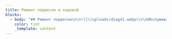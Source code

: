 ```yaml
---
title: Ремонт подвески и ходовой
blocks:
  - body: "## Ремонт подвески\n\n![](/uploads/diag41.webp)\n\nОбслуживание и ремонт ходовой части автомобиля\_может понадобиться, если появились следующие симптомы:\n\n* ***На поворотах появляется посторонний шум, скрежет.***\n* ***Руль стучит или вибрирует при езде.***\n* ***Качание машины при проезде неровностей на дороге.***\n* ***Авто уводит влево или вправо.***\n\nУслуга “ремонт ходовки” пользуется большим спросом в Санкт-Петербурге. Поэтому есть множество сервисов, предлагающих выполнение этой работы. Но не все мастера имеют достаточное количество знаний, как и не все мастерские располагают нужным оборудованием, чтобы выполнить действительно профессиональный\_ремонт ходовой части легкового автомобиля. Ошибки механиков могут привести к внезапным поломкам и трате денежных средств. Важно уделять внимание стоимости услуги, но это не должно быть решающим фактом при выборе СТО.\n\n## Ремонт передней и задней подвески в автосервисе\n\nНаши автомеханики и автослесари\_имеют большой опыт работы, но не останавливаются на этом — регулярно проходят обучение и повышают квалификацию. Для нас важна репутация, поэтому проводим техническое обслуживание и\_замену ходовой части\_качественно. Даем гарантию 12 месяцев.\_\n\nПосле диагностики и осмотра системы может понадобиться замена:\n\n* ***Амортизаторов и опор.***\n* ***ШРУСов.***\n* ***Сайлентблоков.***\n* ***Шаровых опор.***\n* ***Рычага подвески.***\n* ***Рулевых наконечников.***\n\n![](/uploads/shpricovka.webp)\n\n100 руб./точка - шприцовка.\n\n![](/uploads/usilenie_ressor.jpg)\n\n1500 руб./лист - усиление рессор.\n\n![](/uploads/obsluzhivanie_supportov.webp)\n\n350 руб. - обслуживание суппортов\n\n![](/uploads/zamena_solenbloka_verhnego_rychaga_perednej_podveski_gazel_nekst.webp)\n\n750 руб./шт. - замена сайлентблока верхнего рычага передней подвески Газель Некст\n\n![](/uploads/zamena_salenbloka_ressorry.jpg)\n\n550 руб. - замена сайлентблока рессоры\n\n![](/uploads/zamena_perednih_kolodok.webp)\n\n800 руб. - замена передних колодок\n\n![](/uploads/zamena_kronshtejna_stabilizatora.webp)\n\n450 руб. - замена кронштейна стабилизатора\n\n![](/uploads/zamena_amortizatora.webp)\n\n400 руб. - замена амортизатора\n\n![](/uploads/1800_rub_zamena_zadnih_amortizatorov_ford.webp)\n\n1800 руб. - Замена задних амортизаторов Форд\n\n![](/uploads/1200_rub_odna_storona_zamena_zadnego_razvalnogo_rychaga_hendaj_ih35.webp)\n\n1200 руб. одна сторона - Замена заднего развального рычага (хёндай iх35)\n\n![](/uploads/1800_rub_zamena_podshipnika_stupicy_kolesa_shkoda_oktaviya.webp)\n\n1800 руб. - Замена подшипника ступицы колеса (Шкода Октавия)\n\n![](/uploads/ot_300_rub_chistka_i_obsluzhivanie_suportov_0.webp)\n\nот 300 руб. - Чистка и обслуживание суппортов\n\n![](/uploads/ot_300_rub_chistka_i_obsluzhivanie_suportov_0.webp)\n\n2000 руб - работа по Замене траверсы рамы Газель Бизнес\n"
    color: tint
    _template: content
---
```


